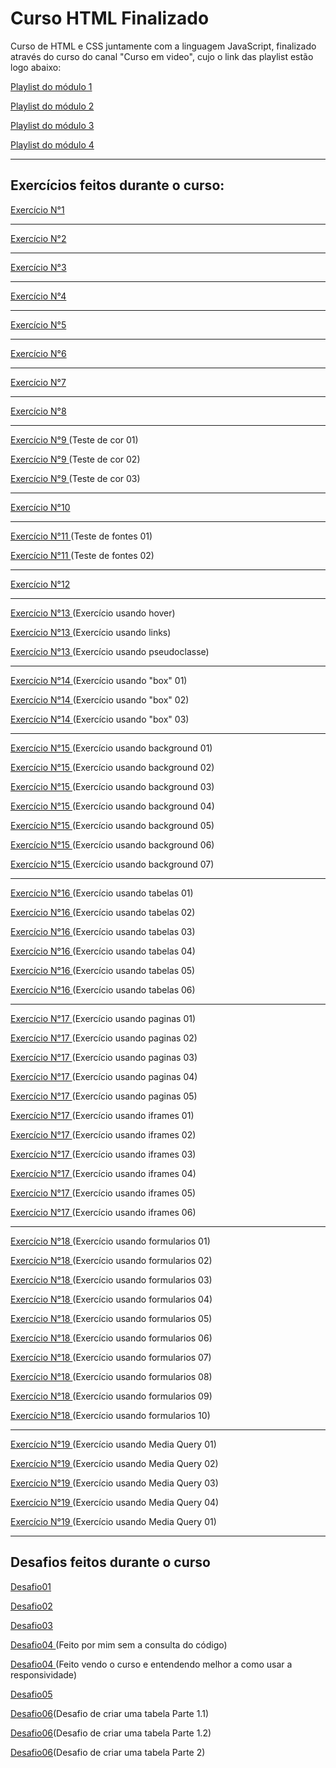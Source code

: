 # Curso HTML Finalizado
 
<section>
    <p>Curso de HTML e CSS juntamente com a linguagem JavaScript, finalizado através do curso do canal "Curso em video", cujo o link das playlist estão logo abaixo:</p>
    <p><a href="https://youtube.com/playlist?list=PLHz_AreHm4dkZ9-atkcmcBaMZdmLHft8n">Playlist do módulo 1</a></p>
    <p><a href="https://youtube.com/playlist?list=PLHz_AreHm4dlUpEXkY1AyVLQGcpSgVF8s">Playlist do módulo 2</a></p>
    <p><a href="https://youtube.com/playlist?list=PLHz_AreHm4dmcAviDwiGgHbeEJToxbOpZ">Playlist do módulo 3</a></p>
    <p><a href="https://youtube.com/playlist?list=PLHz_AreHm4dkcVCk2Bn_fdVQ81Fkrh6WT">Playlist do módulo 4</a></p>
</section>

<hr>
<section>
    <h2>Exercícios feitos durante o curso:</h2>
    <p><a href="https://guilherme-possebon.github.io/Curso-HTML/HTML-CSS/Exercicios/ex001%20M1/index.html">Exercício N°1</a></p>
    <hr>
    <p><a href="https://guilherme-possebon.github.io/Curso-HTML/HTML-CSS/Exercicios/ex002/index.html">Exercício N°2</a></p>
    <hr>
    <p><a href="https://guilherme-possebon.github.io/Curso-HTML/HTML-CSS/Exercicios/ex003/formataçõesadicionais.html">Exercício N°3</a></p>
    <hr>
    <p><a href="https://guilherme-possebon.github.io/Curso-HTML/HTML-CSS/Exercicios/ex004/maisformatações.html">Exercício N°4</a></p>
    <hr>
    <p><a href="https://guilherme-possebon.github.io/Curso-HTML/HTML-CSS/Exercicios/ex005/index.html">Exercício N°5</a></p>
    <hr>
    <p><a href="https://guilherme-possebon.github.io/Curso-HTML/HTML-CSS/Exercicios/ex006/linksexternos.html">Exercício N°6</a></p>
    <hr>
    <p><a href="https://guilherme-possebon.github.io/Curso-HTML/HTML-CSS/Exercicios/ex007/index.html">Exercício N°7</a></p>
    <hr>
    <p><a href="https://guilherme-possebon.github.io/Curso-HTML/HTML-CSS/Exercicios/ex008/midia/index.html">Exercício N°8</a></p>
    <hr>
    <p><a href="https://guilherme-possebon.github.io/Curso-HTML/HTML-CSS/Exercicios/ex009%20M2/cor01.html">Exercício N°9 </a>(Teste de cor 01)</p>
    <p><a href="https://guilherme-possebon.github.io/Curso-HTML/HTML-CSS/Exercicios/ex009%20M2/cor02.html">Exercício N°9 </a>(Teste de cor 02)</p>
    <p><a href="https://guilherme-possebon.github.io/Curso-HTML/HTML-CSS/Exercicios/ex009%20M2/cor03.html">Exercício N°9 </a>(Teste de cor 03)</p>
    <hr>
    <p><a href="https://guilherme-possebon.github.io/Curso-HTML/HTML-CSS/Exercicios/ex010/fontes.html">Exercício N°10</a></p>
    <hr>
    <p><a href="https://guilherme-possebon.github.io/Curso-HTML/HTML-CSS/Exercicios/ex011/fonte01.html">Exercício N°11 </a>(Teste de fontes 01)</p>
    <p><a href="https://guilherme-possebon.github.io/Curso-HTML/HTML-CSS/Exercicios/ex011/fonte02.html">Exercício N°11 </a>(Teste de fontes 02)</p>
    <hr>
    <p><a href="https://guilherme-possebon.github.io/Curso-HTML/HTML-CSS/Exercicios/ex012/alinhamento.html">Exercício N°12</a></p>
    <hr>
    <p><a href="https://guilherme-possebon.github.io/Curso-HTML/HTML-CSS/Exercicios/ex013/hover.html">Exercício N°13 </a>(Exercício usando hover)</p>
    <p><a href="https://guilherme-possebon.github.io/Curso-HTML/HTML-CSS/Exercicios/ex013/links.html">Exercício N°13 </a>(Exercício usando links)</p>
    <p><a href="https://guilherme-possebon.github.io/Curso-HTML/HTML-CSS/Exercicios/ex013/pseudoclasse.html">Exercício N°13 </a>(Exercício usando pseudoclasse)</p>
    <hr>
    <p><a href="https://guilherme-possebon.github.io/Curso-HTML/HTML-CSS/Exercicios/ex014/index.html">Exercício N°14 </a>(Exercício usando "box" 01)</p>
    <p><a href="https://guilherme-possebon.github.io/Curso-HTML/HTML-CSS/Exercicios/ex014/caixa02.html">Exercício N°14 </a>(Exercício usando "box" 02)</p>
    <p><a href="https://guilherme-possebon.github.io/Curso-HTML/HTML-CSS/Exercicios/ex014/caixa03.html">Exercício N°14 </a>(Exercício usando "box" 03)</p>
    <hr>
    <p><a href="https://guilherme-possebon.github.io/Curso-HTML/HTML-CSS/Exercicios/ex015%20M3/fundo001.html">Exercício N°15 </a>(Exercício usando background 01)</p>
    <p><a href="https://guilherme-possebon.github.io/Curso-HTML/HTML-CSS/Exercicios/ex015%20M3/fundo002.html">Exercício N°15 </a>(Exercício usando background 02)</p>
    <p><a href="https://guilherme-possebon.github.io/Curso-HTML/HTML-CSS/Exercicios/ex015%20M3/fundo003.html">Exercício N°15 </a>(Exercício usando background 03)</p>
    <p><a href="https://guilherme-possebon.github.io/Curso-HTML/HTML-CSS/Exercicios/ex015%20M3/fundo004.html">Exercício N°15 </a>(Exercício usando background 04)</p>
    <p><a href="https://guilherme-possebon.github.io/Curso-HTML/HTML-CSS/Exercicios/ex015%20M3/fundo005.html">Exercício N°15 </a>(Exercício usando background 05)</p>
    <p><a href="https://guilherme-possebon.github.io/Curso-HTML/HTML-CSS/Exercicios/ex015%20M3/fundo006.html">Exercício N°15 </a>(Exercício usando background 06)</p>
    <p><a href="https://guilherme-possebon.github.io/Curso-HTML/HTML-CSS/Exercicios/ex015%20M3/fundo007.html">Exercício N°15 </a>(Exercício usando background 07)</p>
    <hr>
    <p><a href="https://guilherme-possebon.github.io/Curso-HTML/HTML-CSS/Exercicios/ex016/tabela001.html">Exercício N°16 </a>(Exercício usando tabelas 01)</p>
    <p><a href="https://guilherme-possebon.github.io/Curso-HTML/HTML-CSS/Exercicios/ex016/tabela002.html">Exercício N°16 </a>(Exercício usando tabelas 02)</p>
    <p><a href="https://guilherme-possebon.github.io/Curso-HTML/HTML-CSS/Exercicios/ex016/tabela003.html">Exercício N°16 </a>(Exercício usando tabelas 03)</p>
    <p><a href="https://guilherme-possebon.github.io/Curso-HTML/HTML-CSS/Exercicios/ex016/tabela004.html">Exercício N°16 </a>(Exercício usando tabelas 04)</p>
    <p><a href="https://guilherme-possebon.github.io/Curso-HTML/HTML-CSS/Exercicios/ex016/tabela005.html">Exercício N°16 </a>(Exercício usando tabelas 05)</p>
    <p><a href="https://guilherme-possebon.github.io/Curso-HTML/HTML-CSS/Exercicios/ex016/tabela006.html">Exercício N°16 </a>(Exercício usando tabelas 06)</p>
    <hr>
    <p><a href="https://guilherme-possebon.github.io/Curso-HTML/HTML-CSS/Exercicios/ex017%20M4/pag/pagina001.html">Exercício N°17 </a>(Exercício usando paginas 01)</p>
    <p><a href="https://guilherme-possebon.github.io/Curso-HTML/HTML-CSS/Exercicios/ex017%20M4/pag/pagina002.html">Exercício N°17 </a>(Exercício usando paginas 02)</p>
    <p><a href="https://guilherme-possebon.github.io/Curso-HTML/HTML-CSS/Exercicios/ex017%20M4/pag/pagina003.html">Exercício N°17 </a>(Exercício usando paginas 03)</p>
    <p><a href="https://guilherme-possebon.github.io/Curso-HTML/HTML-CSS/Exercicios/ex017%20M4/pag/pagina004.html">Exercício N°17 </a>(Exercício usando paginas 04)</p>
    <p><a href="https://guilherme-possebon.github.io/Curso-HTML/HTML-CSS/Exercicios/ex017%20M4/pag/pagina005.html">Exercício N°17 </a>(Exercício usando paginas 05)</p>
    <p><a href="https://guilherme-possebon.github.io/Curso-HTML/HTML-CSS/Exercicios/ex017%20M4/iframe001.html">Exercício N°17 </a>(Exercício usando iframes 01)</p>
    <p><a href="https://guilherme-possebon.github.io/Curso-HTML/HTML-CSS/Exercicios/ex017%20M4/iframe002.html">Exercício N°17 </a>(Exercício usando iframes 02)</p>
    <p><a href="https://guilherme-possebon.github.io/Curso-HTML/HTML-CSS/Exercicios/ex017%20M4/iframe003.html">Exercício N°17 </a>(Exercício usando iframes 03)</p>
    <p><a href="https://guilherme-possebon.github.io/Curso-HTML/HTML-CSS/Exercicios/ex017%20M4/iframe004.html">Exercício N°17 </a>(Exercício usando iframes 04)</p>
    <p><a href="https://guilherme-possebon.github.io/Curso-HTML/HTML-CSS/Exercicios/ex017%20M4/iframe005.html">Exercício N°17 </a>(Exercício usando iframes 05)</p>
    <p><a href="https://guilherme-possebon.github.io/Curso-HTML/HTML-CSS/Exercicios/ex017%20M4/iframe006.html">Exercício N°17 </a>(Exercício usando iframes 06)</p>
    <hr>
    <p><a href="https://guilherme-possebon.github.io/Curso-HTML/HTML-CSS/Exercicios/ex0018/formulario001.html">Exercício N°18 </a>(Exercício usando formularios 01)</p>
    <p><a href="https://guilherme-possebon.github.io/Curso-HTML/HTML-CSS/Exercicios/ex0018/formulario002.html">Exercício N°18 </a>(Exercício usando formularios 02)</p>
    <p><a href="https://guilherme-possebon.github.io/Curso-HTML/HTML-CSS/Exercicios/ex0018/formulario003.html">Exercício N°18 </a>(Exercício usando formularios 03)</p>
    <p><a href="https://guilherme-possebon.github.io/Curso-HTML/HTML-CSS/Exercicios/ex0018/formulario004.html">Exercício N°18 </a>(Exercício usando formularios 04)</p>
    <p><a href="https://guilherme-possebon.github.io/Curso-HTML/HTML-CSS/Exercicios/ex0018/formulario005.html">Exercício N°18 </a>(Exercício usando formularios 05)</p>
    <p><a href="https://guilherme-possebon.github.io/Curso-HTML/HTML-CSS/Exercicios/ex0018/formulario006.html">Exercício N°18 </a>(Exercício usando formularios 06)</p>
    <p><a href="https://guilherme-possebon.github.io/Curso-HTML/HTML-CSS/Exercicios/ex0018/formulario007.html">Exercício N°18 </a>(Exercício usando formularios 07)</p>
    <p><a href="https://guilherme-possebon.github.io/Curso-HTML/HTML-CSS/Exercicios/ex0018/formulario008.html">Exercício N°18 </a>(Exercício usando formularios 08)</p>
    <p><a href="https://guilherme-possebon.github.io/Curso-HTML/HTML-CSS/Exercicios/ex0018/formulario009.html">Exercício N°18 </a>(Exercício usando formularios 09)</p>
    <p><a href="https://guilherme-possebon.github.io/Curso-HTML/HTML-CSS/Exercicios/ex0018/formulario0010.html">Exercício N°18 </a>(Exercício usando formularios 10)</p>
    <hr>
    <p><a href="https://guilherme-possebon.github.io/Curso-HTML/HTML-CSS/Exercicios/ex0019/mq001/index.html">Exercício N°19 </a>(Exercício usando Media Query 01)</p>
    <p><a href="https://guilherme-possebon.github.io/Curso-HTML/HTML-CSS/Exercicios/ex0019/mq002/index.html">Exercício N°19 </a>(Exercício usando Media Query 02)</p>
    <p><a href="https://guilherme-possebon.github.io/Curso-HTML/HTML-CSS/Exercicios/ex0019/mq003/index.html">Exercício N°19 </a>(Exercício usando Media Query 03)</p>
    <p><a href="https://guilherme-possebon.github.io/Curso-HTML/HTML-CSS/Exercicios/ex0019/mq004/index.html">Exercício N°19 </a>(Exercício usando Media Query 04)</p>
    <p><a href="https://guilherme-possebon.github.io/Curso-HTML/HTML-CSS/Exercicios/ex0019/mq005/index.html">Exercício N°19 </a>(Exercício usando Media Query 01)</p>
</section>
<hr>
<section>
    <h2>Desafios feitos durante o curso</h2>
    <p><a href="https://guilherme-possebon.github.io/Curso-HTML/Desafios/Desafio001/Desafio01.html">Desafio01 </a></p>
    <p><a href="https://guilherme-possebon.github.io/Curso-HTML/Desafios/Desafio002/index.html">Desafio02 </a></p>
    <p><a href="https://guilherme-possebon.github.io/Curso-HTML/Desafios/desafio003/index.html">Desafio03 </a></p>
    <p><a href="https://guilherme-possebon.github.io/Curso-HTML/Desafios/Desafio004/desafio.html">Desafio04 </a>(Feito por mim sem a consulta do código)</p>
    <p><a href="https://guilherme-possebon.github.io/Curso-HTML/Desafios/desafio04 curso/desafio.html">Desafio04 </a>(Feito vendo o curso e entendendo melhor a como usar a responsividade)</p>
    <p><a href="https://guilherme-possebon.github.io/Curso-HTML/Desafios/desafio05/index.html">Desafio05</a></p>
    <p><a href="https://guilherme-possebon.github.io/Curso-HTML/Desafios/Desafio006/DesafioP1001.html">Desafio06</a>(Desafio de criar uma tabela Parte 1.1)</p>
    <p><a href="https://guilherme-possebon.github.io/Curso-HTML/Desafios/Desafio006/DesafioP1002.html">Desafio06</a>(Desafio de criar uma tabela Parte 1.2)</p>
    <p><a href="https://guilherme-possebon.github.io/Curso-HTML/Desafios/Desafio006/DesafioP2001.html">Desafio06</a>(Desafio de criar uma tabela Parte 2)</p>
</section>